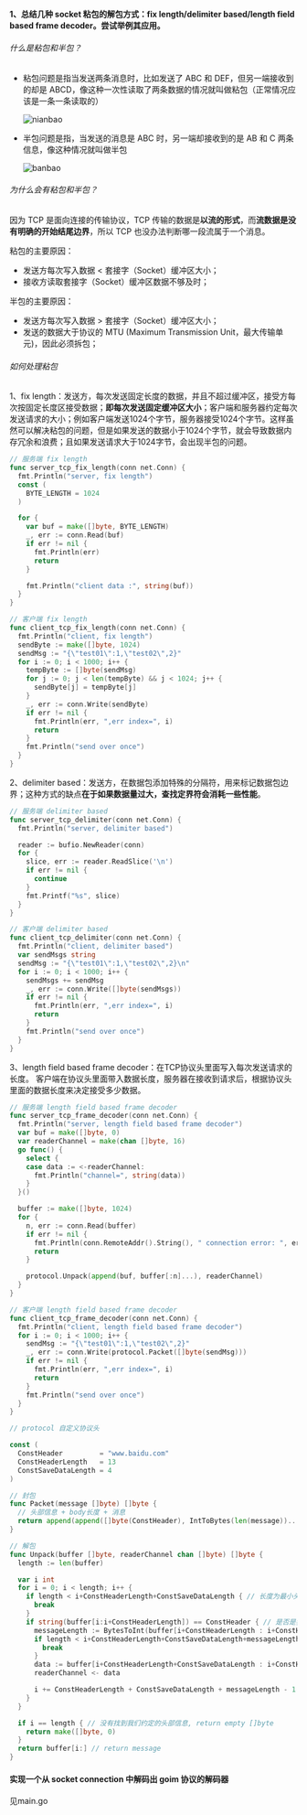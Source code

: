 #### 1、总结几种 socket 粘包的解包方式：fix length/delimiter based/length field based frame decoder。尝试举例其应用。

###### 什么是粘包和半包？

- 粘包问题是指当发送两条消息时，比如发送了 ABC 和 DEF，但另一端接收到的却是 ABCD，像这种一次性读取了两条数据的情况就叫做粘包（正常情况应该是一条一条读取的）

  ![nianbao](./nianbao.png)

- 半包问题是指，当发送的消息是 ABC 时，另一端却接收到的是 AB 和 C 两条信息，像这种情况就叫做半包

  ![banbao](./banbao.png)

###### 为什么会有粘包和半包？

因为 TCP 是面向连接的传输协议，TCP 传输的数据是**以流的形式**，而**流数据是没有明确的开始结尾边界**，所以 TCP 也没办法判断哪一段流属于一个消息。

粘包的主要原因：

- 发送方每次写入数据 < 套接字（Socket）缓冲区大小；
- 接收方读取套接字（Socket）缓冲区数据不够及时；

半包的主要原因：

- 发送方每次写入数据 > 套接字（Socket）缓冲区大小；
- 发送的数据大于协议的 MTU (Maximum Transmission Unit，最大传输单元)，因此必须拆包；

###### 如何处理粘包

1、fix length：发送方，每次发送固定长度的数据，并且不超过缓冲区，接受方每次按固定长度区接受数据；**即每次发送固定缓冲区大小**；客户端和服务器约定每次发送请求的大小；例如客户端发送1024个字节，服务器接受1024个字节。这样虽然可以解决粘包的问题，但是如果发送的数据小于1024个字节，就会导致数据内存冗余和浪费；且如果发送请求大于1024字节，会出现半包的问题。

```go
// 服务端 fix length
func server_tcp_fix_length(conn net.Conn) {
  fmt.Println("server, fix length")
  const (
    BYTE_LENGTH = 1024
  )

  for {
    var buf = make([]byte, BYTE_LENGTH)
    _, err := conn.Read(buf)
    if err != nil {
      fmt.Println(err)
      return
    }

    fmt.Println("client data :", string(buf))
  }
}

// 客户端 fix length
func client_tcp_fix_length(conn net.Conn) {
  fmt.Println("client, fix length")
  sendByte := make([]byte, 1024)
  sendMsg := "{\"test01\":1,\"test02\",2}"
  for i := 0; i < 1000; i++ {
    tempByte := []byte(sendMsg)
    for j := 0; j < len(tempByte) && j < 1024; j++ {
      sendByte[j] = tempByte[j]
    }
    _, err := conn.Write(sendByte)
    if err != nil {
      fmt.Println(err, ",err index=", i)
      return
    }
    fmt.Println("send over once")
  }
}
```

2、delimiter based：发送方，在数据包添加特殊的分隔符，用来标记数据包边界；这种方式的缺点**在于如果数据量过大，查找定界符会消耗一些性能**。

```go
// 服务端 delimiter based
func server_tcp_delimiter(conn net.Conn) {
  fmt.Println("server, delimiter based")

  reader := bufio.NewReader(conn)
  for {
    slice, err := reader.ReadSlice('\n')
    if err != nil {
      continue
    }
    fmt.Printf("%s", slice)
  }
}

// 客户端 delimiter based
func client_tcp_delimiter(conn net.Conn) {
  fmt.Println("client, delimiter based")
  var sendMsgs string
  sendMsg := "{\"test01\":1,\"test02\",2}\n"
  for i := 0; i < 1000; i++ {
    sendMsgs += sendMsg
    _, err := conn.Write([]byte(sendMsgs))
    if err != nil {
      fmt.Println(err, ",err index=", i)
      return
    }
    fmt.Println("send over once")
  }
}
```

3、length field based frame decoder：在TCP协议头里面写入每次发送请求的长度。 客户端在协议头里面带入数据长度，服务器在接收到请求后，根据协议头里面的数据长度来决定接受多少数据。

```go
// 服务端 length field based frame decoder
func server_tcp_frame_decoder(conn net.Conn) {
  fmt.Println("server, length field based frame decoder")
  var buf = make([]byte, 0)
  var readerChannel = make(chan []byte, 16)
  go func() {
    select {
    case data := <-readerChannel:
      fmt.Println("channel=", string(data))
    }
  }()

  buffer := make([]byte, 1024)
  for {
    n, err := conn.Read(buffer)
    if err != nil {
      fmt.Println(conn.RemoteAddr().String(), " connection error: ", err)
      return
    }

    protocol.Unpack(append(buf, buffer[:n]...), readerChannel)
  }
}

// 客户端 length field based frame decoder
func client_tcp_frame_decoder(conn net.Conn) {
  fmt.Println("client, length field based frame decoder")
  for i := 0; i < 1000; i++ {
    sendMsg := "{\"test01\":1,\"test02\",2}"
    _, err := conn.Write(protocol.Packet([]byte(sendMsg)))
    if err != nil {
      fmt.Println(err, ",err index=", i)
      return
    }
    fmt.Println("send over once")
  }
}

// protocol 自定义协议头

const (
  ConstHeader         = "www.baidu.com"
  ConstHeaderLength   = 13
  ConstSaveDataLength = 4
)

// 封包
func Packet(message []byte) []byte {
  // 头部信息 + body长度 + 消息
  return append(append([]byte(ConstHeader), IntToBytes(len(message))...), message...)
}

// 解包
func Unpack(buffer []byte, readerChannel chan []byte) []byte {
  length := len(buffer)

  var i int
  for i = 0; i < length; i++ {
    if length < i+ConstHeaderLength+ConstSaveDataLength { // 长度为最小头部信息长（不包含）
      break
    }
    if string(buffer[i:i+ConstHeaderLength]) == ConstHeader { // 是否是我们约定的头部信息
      messageLength := BytesToInt(buffer[i+ConstHeaderLength : i+ConstHeaderLength+ConstSaveDataLength]) // 信息body长度
      if length < i+ConstHeaderLength+ConstSaveDataLength+messageLength {
        break
      }
      data := buffer[i+ConstHeaderLength+ConstSaveDataLength : i+ConstHeaderLength+ConstSaveDataLength+messageLength] // 信息
      readerChannel <- data

      i += ConstHeaderLength + ConstSaveDataLength + messageLength - 1 // end index
    }
  }

  if i == length { // 没有找到我们约定的头部信息, return empty []byte
    return make([]byte, 0)
  }
  return buffer[i:] // return message
}
```



#### 实现一个从 socket connection 中解码出 goim 协议的解码器

见main.go